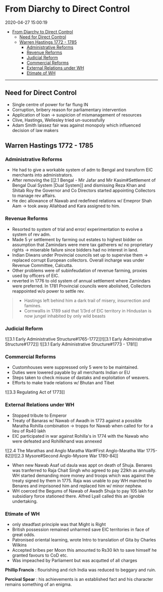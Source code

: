 # From Diarchy to Direct Control

2020-04-27 15:00:19

- [From Diarchy to Direct Control](#from-diarchy-to-direct-control)
  - [Need for Direct Control](#need-for-direct-control)
  - [Warren Hastings 1772 - 1785](#warren-hastings-1772---1785)
    - [Administrative Reforms](#administrative-reforms)
    - [Revenue Reforms](#revenue-reforms)
    - [Judicial Reform](#judicial-reform)
    - [Commercial Reforms](#commercial-reforms)
    - [External Relations under WH](#external-relations-under-wh)
    - [Etimate of WH](#etimate-of-wh)

---

## Need for Direct Control

- Single centre of power for far flung IN
- Corruption, bribery reason for parliamentary intervention
- Application of loan -> suspicion of mismanagement of resources
- Clive, Hastings, Wellesley tried un-sucessfully
- Adam Smith laissez fair was against monopoly which influenced decision of law makers

## Warren Hastings 1772 - 1785

### Administrative Reforms

- He had to give a workable system of adm to Bengal and transform EIC merchants into administrators.
- After removing the [[2.1 Bengal - Mir Jafar and Mir Kasim#Settlement of Bengal Dual System |Dual System]] and dismissing Reza Khan and Shitab Roy the Governor and Co Directors started appointing Collectors to manage rev affairs.
- He dec allowance of Nawab and redefined relations w/ Emepror Shah Aam -> took away Allahbad and Kara assigned to him.

### Revenue Reforms

- Resorted to system of trial and error/ experimentation to evolve a system of rev adm.
- Made 5 yr settlement by farming out estates to highest bidder on assumption that Zamindars were mere tax gatherers w/ no proprietary rights -> miserable failure since bidders had no interest in land.
- Indian Diwans under Provincial councils set up to supervise them -> replaced corrupt European collectors. Overall incharge was under Revenue Committee, Calcutta.
- Other problems were of subinfeudation of revenue farming, proxies used by officers of EIC.
- reverted in 1776 to old system of annual settlement where Zamindars were preferred. In 1781 Provincial councils were abolished, Collectors reappointed w/o power to settle rev.

 > - Hastings left behind him a dark trail of misery, insurrection and famines.
> - Cornwallis in 1789 said that 1/3rd of EIC territory in Hindustan is now jungel inhabited by only wild beasts

### Judicial Reform

![[3.1 Early Administrative Structure#1765-1772]]![[3.1 Early Administrative Structure#1772]]
![[3.1 Early Administrative Structure#1773 - 1781]]

### Commercial Reforms

- Customhouses were suppressed only 5 were to be maintained.
- Duties were lowered payable by all merchants Indian or EU
- Steps taken to check misuse of dastaks and exploitation of weavers.
- Efforts to make trade relations w/ Bhutan and Tibet

![[3.3 Regulating Act of 1773]]

### External Relations under WH

- Stopped tribute to Emperor
- Treaty of Banaras w/ Nawab of Awadh in 1773 against a possible Maratha Rohilla combination -> tropps for Nawab when called for for a lieu of Rs40 lakh
- EIC participated in war against Rohilla's in 1774 with the Nawab who were defeated and Rohillkhand was annexed

![[2.4 The Marathas and Anglo Maratha War#First Anglo-Maratha War 1775-82]]![[2.3 Mysore#Second Anglo-Mysore War 1780-84]]

- When new Nawab Asaf ud daula was appt on death of Shuja. Benares was tranferred to Raja Chait Singh who agreed to pay 22lkh as annually. WH started demanding more money and troops which was against the treaty signed by them in 1775. Raja was unable to pay WH marched to Benares and imprisoned him and replaced him w/ minor nephew.
- WH coerced the Begums of Nawab of Awadh Shuja to pay 105 lakh for subsidiary force stationed there. Alfred Lyall called this an ignoble undertaking.

### Etimate of WH

- only steadfast principle was that Might is Right
- British possession remained unharmed save EIC territories in face of great odds.
- Patronised oriental learning, wrote Intro to translation of Gita by Charles Wilkins
- Accepted bribes per Moon this amounted to Rs30 lkh to save himself he granted favours to CoD etc.
- Was impeached by Parliament but was acqutted of all charges

**Phillip Francis** : flourishing and rich India was reduced to beggary and ruin.  

**Percival Spear** : his achievements is an established fact and his character remains something of an enigma.

